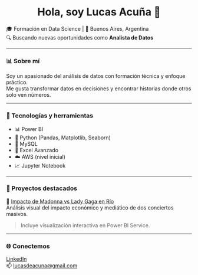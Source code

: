 <h1 align="center">Hola, soy Lucas Acuña 👋</h1>

🎓 Formación en Data Science | 📍 Buenos Aires, Argentina  
🔍 Buscando nuevas oportunidades como **Analista de Datos**

---

### 📊 Sobre mí

Soy un apasionado del análisis de datos con formación técnica y enfoque práctico.  
Me gusta transformar datos en decisiones y encontrar historias donde otros solo ven números.

---

### 🧰 Tecnologías y herramientas

- 📊 Power BI  
- 🐍 Python (Pandas, Matplotlib, Seaborn)  
- 💾 MySQL  
- 📁 Excel Avanzado  
- ☁️ AWS (nivel inicial)  
- 📈 Jupyter Notebook

---

### 📁 Proyectos destacados

🔹 [Impacto de Madonna vs Lady Gaga en Río](https://github.com/Lucas-Acuna/madonna-vs-gaga-impacto)  
Análisis visual del impacto económico y mediático de dos conciertos masivos.  
> Incluye visualización interactiva en Power BI Service.

---

### 🌐 Conectemos

[LinkedIn](https://www.linkedin.com/in/lucas-acuna/)  
📫 lucasdeacuna@gmail.com
